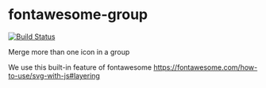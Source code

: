 # fontawesome-group
[![Build Status](https://travis-ci.org/locddspkt/fontawesome-group.svg?branch=master)](https://travis-ci.org/locddspkt/fontawesome-group)

Merge more than one icon in a group

We use this built-in feature of fontawesome https://fontawesome.com/how-to-use/svg-with-js#layering
